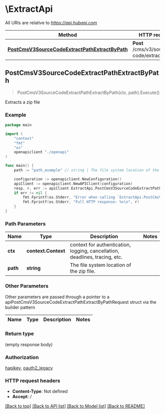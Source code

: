 # \ExtractApi

All URIs are relative to *https://api.hubapi.com*

Method | HTTP request | Description
------------- | ------------- | -------------
[**PostCmsV3SourceCodeExtractPathExtractByPath**](ExtractApi.md#PostCmsV3SourceCodeExtractPathExtractByPath) | **Post** /cms/v3/source-code/extract/{path} | Extracts a zip file



## PostCmsV3SourceCodeExtractPathExtractByPath

> PostCmsV3SourceCodeExtractPathExtractByPath(ctx, path).Execute()

Extracts a zip file



### Example

```go
package main

import (
    "context"
    "fmt"
    "os"
    openapiclient "./openapi"
)

func main() {
    path := "path_example" // string | The file system location of the zip file.

    configuration := openapiclient.NewConfiguration()
    apiClient := openapiclient.NewAPIClient(configuration)
    resp, r, err := apiClient.ExtractApi.PostCmsV3SourceCodeExtractPathExtractByPath(context.Background(), path).Execute()
    if err != nil {
        fmt.Fprintf(os.Stderr, "Error when calling `ExtractApi.PostCmsV3SourceCodeExtractPathExtractByPath``: %v\n", err)
        fmt.Fprintf(os.Stderr, "Full HTTP response: %v\n", r)
    }
}
```

### Path Parameters


Name | Type | Description  | Notes
------------- | ------------- | ------------- | -------------
**ctx** | **context.Context** | context for authentication, logging, cancellation, deadlines, tracing, etc.
**path** | **string** | The file system location of the zip file. | 

### Other Parameters

Other parameters are passed through a pointer to a apiPostCmsV3SourceCodeExtractPathExtractByPathRequest struct via the builder pattern


Name | Type | Description  | Notes
------------- | ------------- | ------------- | -------------


### Return type

 (empty response body)

### Authorization

[hapikey](../README.md#hapikey), [oauth2_legacy](../README.md#oauth2_legacy)

### HTTP request headers

- **Content-Type**: Not defined
- **Accept**: */*

[[Back to top]](#) [[Back to API list]](../README.md#documentation-for-api-endpoints)
[[Back to Model list]](../README.md#documentation-for-models)
[[Back to README]](../README.md)

